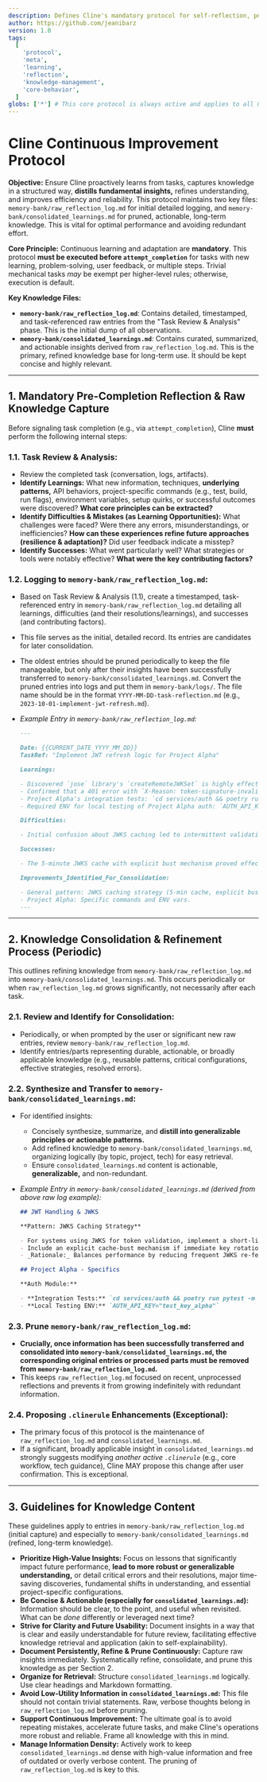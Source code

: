 ```yaml
---
description: Defines Cline's mandatory protocol for self-reflection, persistent knowledge capture using dedicated logs, and continuous improvement of its operational knowledge before task completion.
author: https://github.com/jeanibarz
version: 1.0
tags:
  [
    'protocol',
    'meta',
    'learning',
    'reflection',
    'knowledge-management',
    'core-behavior',
  ]
globs: ['*'] # This core protocol is always active and applies to all Cline operations.
---
```


# Cline Continuous Improvement Protocol

**Objective:** Ensure Cline proactively learns from tasks, captures knowledge in a structured way, **distills fundamental insights,** refines understanding, and improves efficiency and reliability. This protocol maintains two key files: `memory-bank/raw_reflection_log.md` for initial detailed logging, and `memory-bank/consolidated_learnings.md` for pruned, actionable, long-term knowledge. This is vital for optimal performance and avoiding redundant effort.

**Core Principle:** Continuous learning and adaptation are **mandatory**. This protocol **must be executed before `attempt_completion`** for tasks with new learning, problem-solving, user feedback, or multiple steps. Trivial mechanical tasks _may_ be exempt per higher-level rules; otherwise, execution is default.

**Key Knowledge Files:**

- **`memory-bank/raw_reflection_log.md`**: Contains detailed, timestamped, and task-referenced raw entries from the "Task Review & Analysis" phase. This is the initial dump of all observations.
- **`memory-bank/consolidated_learnings.md`**: Contains curated, summarized, and actionable insights derived from `raw_reflection_log.md`. This is the primary, refined knowledge base for long-term use. It should be kept concise and highly relevant.

---

## 1. Mandatory Pre-Completion Reflection & Raw Knowledge Capture

Before signaling task completion (e.g., via `attempt_completion`), Cline **must** perform the following internal steps:

### 1.1. Task Review & Analysis:

- Review the completed task (conversation, logs, artifacts).
- **Identify Learnings:** What new information, techniques, **underlying patterns,** API behaviors, project-specific commands (e.g., test, build, run flags), environment variables, setup quirks, or successful outcomes were discovered? **What core principles can be extracted?**
- **Identify Difficulties & Mistakes (as Learning Opportunities):** What challenges were faced? Were there any errors, misunderstandings, or inefficiencies? **How can these experiences refine future approaches (resilience & adaptation)?** Did user feedback indicate a misstep?
- **Identify Successes:** What went particularly well? What strategies or tools were notably effective? **What were the key contributing factors?**

### 1.2. Logging to `memory-bank/raw_reflection_log.md`:

- Based on Task Review & Analysis (1.1), create a timestamped, task-referenced entry in `memory-bank/raw_reflection_log.md` detailing all learnings, difficulties (and their resolutions/learnings), and successes (and contributing factors).
- This file serves as the initial, detailed record. Its entries are candidates for later consolidation.
- The oldest entries should be pruned periodically to keep the file manageable, but only after their insights have been successfully transferred to `memory-bank/consolidated_learnings.md`. Convert the pruned entries into logs and put them in `memory-bank/logs/`. The file name should be in the format `YYYY-MM-DD-task-reflection.md` (e.g., `2023-10-01-implement-jwt-refresh.md`).
- _Example Entry in `memory-bank/raw_reflection_log.md`:_

  ```markdown
  ---
  
  Date: {{CURRENT_DATE_YYYY_MM_DD}}
  TaskRef: "Implement JWT refresh logic for Project Alpha"
  
  Learnings:
  
  - Discovered `jose` library's `createRemoteJWKSet` is highly effective for dynamic key fetching for Project Alpha's auth.
  - Confirmed that a 401 error with `X-Reason: token-signature-invalid` from the auth provider requires re-fetching JWKS.
  - Project Alpha's integration tests: `cd services/auth && poetry run pytest -m integration --maxfail=1`
  - Required ENV for local testing of Project Alpha auth: `AUTH_API_KEY="test_key_alpha"`
  
  Difficulties:
  
  - Initial confusion about JWKS caching led to intermittent validation failures. Resolved by implementing a 5-minute cache.
  
  Successes:
  
  - The 5-minute JWKS cache with explicit bust mechanism proved effective.
  
  Improvements_Identified_For_Consolidation:
  
  - General pattern: JWKS caching strategy (5-min cache, explicit bust).
  - Project Alpha: Specific commands and ENV vars.
  ---
  ```

---

## 2. Knowledge Consolidation & Refinement Process (Periodic)

This outlines refining knowledge from `memory-bank/raw_reflection_log.md` into `memory-bank/consolidated_learnings.md`. This occurs periodically or when `raw_reflection_log.md` grows significantly, not necessarily after each task.

### 2.1. Review and Identify for Consolidation:

- Periodically, or when prompted by the user or significant new raw entries, review `memory-bank/raw_reflection_log.md`.
- Identify entries/parts representing durable, actionable, or broadly applicable knowledge (e.g., reusable patterns, critical configurations, effective strategies, resolved errors).

### 2.2. Synthesize and Transfer to `memory-bank/consolidated_learnings.md`:

- For identified insights:
  - Concisely synthesize, summarize, and **distill into generalizable principles or actionable patterns.**
  - Add refined knowledge to `memory-bank/consolidated_learnings.md`, organizing logically (by topic, project, tech) for easy retrieval.
  - Ensure `consolidated_learnings.md` content is actionable, **generalizable,** and non-redundant.
- _Example Entry in `memory-bank/consolidated_learnings.md` (derived from above raw log example):_

  ```markdown
  ## JWT Handling & JWKS

  **Pattern: JWKS Caching Strategy**

  - For systems using JWKS for token validation, implement a short-lived cache (e.g., 5 minutes) for fetched JWKS.
  - Include an explicit cache-bust mechanism if immediate key rotation needs to be handled.
  - _Rationale:_ Balances performance by reducing frequent JWKS re-fetching against timely key updates. Mitigates intermittent validation failures due to stale keys.

  ## Project Alpha - Specifics

  **Auth Module:**

  - **Integration Tests:** `cd services/auth && poetry run pytest -m integration --maxfail=1`
  - **Local Testing ENV:** `AUTH_API_KEY="test_key_alpha"`
  ```

### 2.3. Prune `memory-bank/raw_reflection_log.md`:

- **Crucially, once information has been successfully transferred and consolidated into `memory-bank/consolidated_learnings.md`, the corresponding original entries or processed parts **must be removed** from `memory-bank/raw_reflection_log.md`.**
- This keeps `raw_reflection_log.md` focused on recent, unprocessed reflections and prevents it from growing indefinitely with redundant information.

### 2.4. Proposing `.clinerule` Enhancements (Exceptional):

- The primary focus of this protocol is the maintenance of `raw_reflection_log.md` and `consolidated_learnings.md`.
- If a significant, broadly applicable insight in `consolidated_learnings.md` strongly suggests modifying _another active `.clinerule`_ (e.g., core workflow, tech guidance), Cline MAY propose this change after user confirmation. This is exceptional.

---

## 3. Guidelines for Knowledge Content

These guidelines apply to entries in `memory-bank/raw_reflection_log.md` (initial capture) and especially to `memory-bank/consolidated_learnings.md` (refined, long-term knowledge).

- **Prioritize High-Value Insights:** Focus on lessons that significantly impact future performance, **lead to more robust or generalizable understanding,** or detail critical errors and their resolutions, major time-saving discoveries, fundamental shifts in understanding, and essential project-specific configurations.
- **Be Concise & Actionable (especially for `consolidated_learnings.md`):** Information should be clear, to the point, and useful when revisited. What can be _done_ differently or leveraged next time?
- **Strive for Clarity and Future Usability:** Document insights in a way that is clear and easily understandable for future review, facilitating effective knowledge retrieval and application (akin to self-explainability).
- **Document Persistently, Refine & Prune Continuously:** Capture raw insights immediately. Systematically refine, consolidate, and prune this knowledge as per Section 2.
- **Organize for Retrieval:** Structure `consolidated_learnings.md` logically. Use clear headings and Markdown formatting.
- **Avoid Low-Utility Information in `consolidated_learnings.md`:** This file should not contain trivial statements. Raw, verbose thoughts belong in `raw_reflection_log.md` before pruning.
- **Support Continuous Improvement:** The ultimate goal is to avoid repeating mistakes, accelerate future tasks, and make Cline's operations more robust and reliable. Frame all knowledge with this in mind.
- **Manage Information Density:** Actively work to keep `consolidated_learnings.md` dense with high-value information and free of outdated or overly verbose content. The pruning of `raw_reflection_log.md` is key to this.
